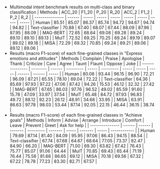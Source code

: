 * Multimodal intent benchmark results on multi-class and binary classification
  | Methods         | ACC_20 | F1_20 | P_20  | R_20  | ACC_2 | F1_2  | P_2   | R_2   |
  | --------------- | ------ | ----- | ----- | ----- | ----- | ----- | ----- | ----- |
  | Human           | 85.51  | 85.07 | 86.37 | 85.74 | 94.72 | 94.67 | 94.74 | 94.82 |
  | Text-classifier | 70.88  | 67.40 | 68.07 | 67.44 | 88.09 | 87.96 | 87.95 | 88.09 |
  | MAG-BERT        | 72.65  | 68.64 | 69.08 | 69.28 | 89.24 | 89.10 | 89.10 | 89.13 |
  | MulT            | 72.52  | 69.25 | 70.25 | 69.24 | 89.19 | 89.07 | 89.02 | 89.18 |
  | MISA            | 72.29  | 69.32 | 70.85 | 69.24 | 89.21 | 89.06 | 89.12 | 89.06 |
* Results (macro F1-score) of each fine-grained classes in "Express emotions and attitudes"
  | Methods         | Complain | Praise | Apologise | Thank | Criticize | Care  | Agree | Taunt | Flaunt | Oppose | Joke  |
  | --------------- | -------- | ------ | --------- | ----- | --------- | ----- | ----- | ----- | ------ | ------ | ----- |
  | Human           | 80.08    | 93.44  | 96.15     | 96.90 | 72.21     | 96.09 | 87.21 | 65.55 | 78.10  | 69.04  | 72.22 |
  | Text-classifier | 64.36    | 85.69  | 97.93     | 97.22 | 47.06     | 87.42 | 94.26 | 15.53 | 46.12  | 32.32  | 27.42 |
  | MAG-BERT        | 67.65    | 86.03  | 97.76     | 96.52 | 49.02     | 85.59 | 91.60 | 15.78 | 47.09  | 33.97  | 37.54 |
  | MulT            | 65.48    | 84.72  | 97.93     | 96.83 | 49.72     | 88.12 | 92.23 | 26.12 | 48.91  | 34.68  | 33.95 |
  | MISA            | 63.91    | 86.63  | 97.78     | 98.03 | 53.44     | 87.14 | 92.05 | 22.15 | 46.44  | 36.15  | 38.74 |
* Results (macro F1-score) of each fine-grained classes in "Achieve goals"
  | Methods         | Inform | Advise | Arrange | Introduce | Comfort | Leave | Prevent | Greet | Ask for help |
  | --------------- | ------ | ------ | ------- | --------- | ------- | ----- | ------- | ----- | ------------ |
  | Human           | 79.69  | 87.14  | 81.40   | 84.09     | 95.95   | 97.06 | 86.43   | 94.15 | 88.54        |
  | Text-classifier | 67.74  | 67.68  | 64.67   | 68.64     | 77.05   | 73.37 | 82.47   | 84.90 | 66.20        |
  | MAG-BERT        | 71.00  | 69.30  | 63.82   | 67.42     | 76.43   | 75.77 | 85.07   | 91.06 | 64.44        |
  | MulT            | 70.85  | 69.43  | 65.44   | 71.19     | 76.44   | 75.58 | 81.68   | 86.65 | 69.12        |
  | MISA            | 70.18  | 69.56  | 67.32   | 67.22     | 78.78   | 77.23 | 83.30   | 82.71 | 67.57        |
